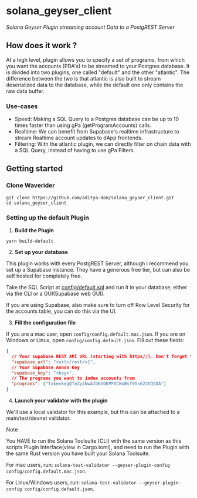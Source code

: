 # solana_geyser_client

*Solana Geyser Plugin streaming account Data to a PostgREST Server*

## How does it work ?
At a high level, plugin allows you to specify a set of programs, from which you want the accounts (PDA's) to be streamed to your Postgres database.
It is divided into two plugins, one called "default" and the other "atlantic".
The difference between the two is that atlantic is also built to stream deserialized data to the database, while the default one only contains the raw data buffer.

### Use-cases

- Speed: Making a SQL Query to a Postgres database can be up to 10 times faster than using gPa (getProgramAccounts) calls.
- Realtime: We can benefit from Supabase's realtime infrastructure to stream Realtime account updates to dApp frontends.
- Filtering: With the atlantic plugin, we can directly filter on chain data with a SQL Query, instead of having to use gPa Filters.



## Getting started

### Clone Waverider

```
git clone https://github.com/aditya-dom/solana_geyser_client.git
cd solana_geyser_client
```

### Setting up the default Plugin

1. __Build the Plugin__

```
yarn build-default
```

2. __Set up your database__

This plugin works with every PostgREST Server, although i recommend you set up a Supabase instance. They have a generous free tier, but can also be self hosted for completely free.

Take the SQL Script at [config/default.sql](https://github.com/nautilus-project/waverider/blob/main/config/default.sql) and run it in your database, either via the CLI or a GUI(Supabase web GUI).

If you are using Supabase, also make sure to turn off Row Level Security for the accounts table, you can do this via the UI.

3. __Fill the configuration file__

If you are a mac user, open `config/config.default.mac.json`. If you are on Windows or Linux, open `config/config.default.json`.
Fill out these fields:

```json
{
  // Your supabase REST API URL (starting with https//). Don't forget the /rest/v1 at the end
  "supabase_url": "<url>/rest/v1",
  // Your Supabase Annon Key
  "supabase_key": "<key>",
  // The programs you want to index accounts from
  "programs": ["TokenkegQfeZyiNwAJbNbGKPFXCWuBvf9Ss623VQ5DA"]
}
```

4. __Launch your validator with the plugin__

We'll use a local validator for this example, but this can be attached to a main/test/devnet validator.


> [!NOTE]
> You HAVE to run the Solana Toolsuite (CLI) with the same version as this scripts Plugin Interface(view in Cargo.toml), and need to run the Plugin with the same Rust version you have built your Solana Toolsuite.


For mac users, run: `solana-test-validator --geyser-plugin-config config/config.default.mac.json`.

For Linux/Windows users, run: `solana-test-validator --geyser-plugin-config config/config.default.json`.


